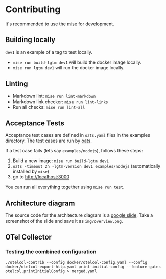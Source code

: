 # Contributing

It's recommended to use the [mise](https://mise.jdx.dev/) for development.

## Building locally

`dev1` is an example of a tag to test locally.

- `mise run build-lgtm dev1` will build the docker image locally.
- `mise run lgtm dev1` will run the docker image locally.

## Linting

- Markdown lint: `mise run lint-markdown`
- Markdown link checker: `mise run lint-links`
- Run all checks: `mise run lint-all`

## Acceptance Tests

Acceptance test cases are defined in `oats.yaml` files in the examples directory. The test cases are run by [oats].

If a test case fails (lets say `examples/nodejs`), follows these steps:

1. Build a new image: `mise run build-lgtm dev1`
2. `oats -timeout 2h -lgtm-version dev1 examples/nodejs` (automatically installed by `mise`)
3. go to <http://localhost:3000>

You can run all everything together using `mise run test`.

[oats]: https://github.com/grafana/oats

## Architecture diagram

The source code for the architecture diagram is a [google slide](https://docs.google.com/presentation/d/1txMBBitezscvtJIXRHNSXnCekjMRM29GmHufUSI0NRw/edit?slide=id.g26040f0db78_0_0#slide=id.g26040f0db78_0_0).
Take a screenshot of the slide and save it as `img/overview.png`.
                        
## OTel Collector
   
### Testing the combined configuration 

```shell
./otelcol-contrib --config docker/otelcol-config.yaml --config docker/otelcol-export-http.yaml print-initial-config --feature-gates otelcol.printInitialConfig > merged.yaml
```

